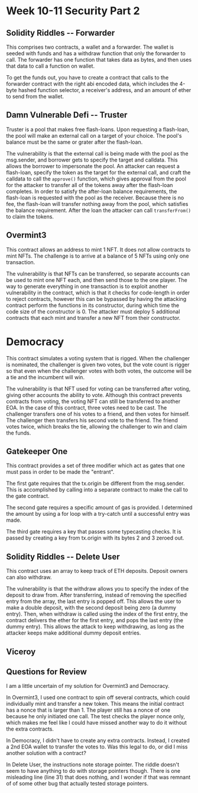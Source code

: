 # Week 10-11 Security Part 2

## Solidity Riddles -- Forwarder

This comprises two contracts, a wallet and a forwarder. The wallet is seeded
with funds and has a withdraw function that only the forwarder to call. The
forwarder has one function that takes data as bytes, and then uses that data to
call a function on wallet.

To get the funds out, you have to create a contract that calls to the forwarder
contract with the right abi encoded data, which includes the 4-byte hashed
function selector, a receiver's address, and an amount of ether to send from the
wallet.

## Damn Vulnerable Defi -- Truster

Truster is a pool that makes free flash-loans. Upon requesting a flash-loan, the
pool will make an external call on a target of your choice. The pool's balance
must be the same or grater after the flash-loan.

The vulnerability is that the external call is being made with the pool as the
msg.sender, and borrower gets to specify the target and calldata. This allows
the borrower to impersonate the pool. An attacker can request a flash-loan,
specify the token as the target for the external call, and craft the calldata to
call the `approve()` function, which gives approval from the pool for the
attacker to transfer all of the tokens away after the flash-loan completes. In
order to satisfy the after-loan balance requirements, the flash-loan is
requested with the pool as the receiver. Because there is no fee, the flash-loan
will transfer nothing away from the pool, which satisfies the balance
requirement. After the loan the attacker can call `transferFrom()` to claim the
tokens.

## Overmint3

This contract allows an address to mint 1 NFT. It does not allow contracts to
mint NFTs. The challenge is to arrive at a balance of 5 NFTs using only one
transaction.

The vulnerability is that NFTs can be transferred, so separate accounts can be
used to mint one NFT each, and then send those to the one player. The way to
generate everything in one transaction is to exploit another vulnerability in
the contract, which is that it checks for code-length in order to reject
contracts, however this can be bypassed by having the attacking contract perform
the functions in its constructor, during which time the code size of the
constructor is 0. The attacker must deploy 5 additional contracts that each mint
and transfer a new NFT from their constructor.

# Democracy

This contract simulates a voting system that is rigged. When the challenger is
nominated, the challenger is given two votes, but the vote count is rigger so
that even when the challenger votes with both votes, the outcome will be a tie
and the incumbent will win.

The vulnerability is that NFT used for voting can be transferred after voting,
giving other accounts the ability to vote. Although this contract prevents
contracts from voting, the voting NFT can still be transferred to another EOA.
In the case of this contract, three votes need to be cast. The challenger
transfers one of his votes to a friend, and then votes for himself. The
challenger then transfers his second vote to the friend. The friend votes twice,
which breaks the tie, allowing the challenger to win and claim the funds.

## Gatekeeper One

This contract provides a set of three modifier which act as gates that one must
pass in order to be made the "entrant".

The first gate requires that the tx.origin be different from the msg.sender.
This is accomplished by calling into a separate contract to make the call to the
gate contract.

The second gate requires a specific amount of gas is provided. I determined the
amount by using a for loop with a try-catch until a successful entry was made.

The third gate requires a key that passes some typecasting checks. It is passed
by creating a key from tx.origin with its bytes 2 and 3 zeroed out.

## Solidity Riddles -- Delete User

This contract uses an array to keep track of ETH deposits. Deposit owners can
also withdraw.

The vulnerability is that the withdraw allows you to specify the index of the
deposit to draw from. After transferring, instead of removing the specified
entry from the array, the last entry is popped off. This allows the user to
make a double deposit, with the second deposit being zero (a dummy entry). Then,
when withdraw is called using the index of the first entry, the contract
delivers the ether for the first entry, and pops the last entry (the dummy
entry). This allows the attack to keep withdrawing, as long as the attacker
keeps make additional dummy deposit entries.

## Viceroy

## Questions for Review

I am a little uncertain of my solution for Overmint3 and Democracy.

In Overmint3, I used one contract to spin off several contracts, which could
individually mint and transfer a new token. This means the initial contract has
a nonce that is larger than 1. The player still has a nonce of one because he
only initiated one call. The test checks the player nonce only, which makes me
feel like I could have missed another way to do it without the extra contracts.

In Democracy, I didn't have to create any extra contracts. Instead, I created a
2nd EOA wallet to transfer the votes to. Was this legal to do, or did I miss
another solution with a contract?

In Delete User, the instructions note storage pointer. The riddle doesn't seem
to have anything to do with storage pointers though. There is one misleading
line (line 31) that does nothing, and I wonder if that was remnant of of some
other bug that actually tested storage pointers.
